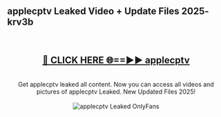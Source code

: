 <h2>applecptv Leaked Video + Update Files 2025- krv3b</h2>
<br>
<div align="center">
<h2><a href="https://libra.edu.pl?applecptv" rel="nofollow">🔴 CLICK HERE 🌐==►► applecptv</a></h2>
<br>
Get applecptv leaked all content. Now you can access all videos and pictures of applecptv Leaked. New Updated Files 2025!
<br>
<br>
<a href="https://libra.edu.pl?applecptv" rel="nofollow" data-target="animated-image.originalLink"><img src="https://i.ibb.co.com/WyWwxjT/player-gif2.gif" alt="applecptv Leaked OnlyFans" style="max-width: 100%; display: inline-block;" data-target="animated-image.originalImage"></a>
</div>
<br>